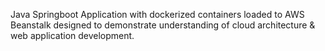 Java Springboot Application with dockerized containers loaded to AWS Beanstalk designed to demonstrate understanding of cloud architecture & web application development.
